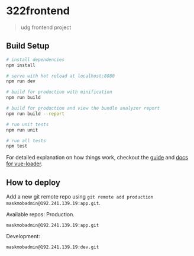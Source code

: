 # 322frontend

> udg frontend project

## Build Setup

``` bash
# install dependencies
npm install

# serve with hot reload at localhost:8080
npm run dev

# build for production with minification
npm run build

# build for production and view the bundle analyzer report
npm run build --report

# run unit tests
npm run unit

# run all tests
npm test
```

For detailed explanation on how things work, checkout the [guide](http://vuejs-templates.github.io/webpack/) and [docs for vue-loader](http://vuejs.github.io/vue-loader).

## How to deploy
Add a new git remote repo using `git remote add production maskmobadmin@192.241.139.19:app.git`.

Available repos:
Production.
```
maskmobadmin@192.241.139.19:app.git
```

Development:
```
maskmobadmin@192.241.139.19:dev.git
```